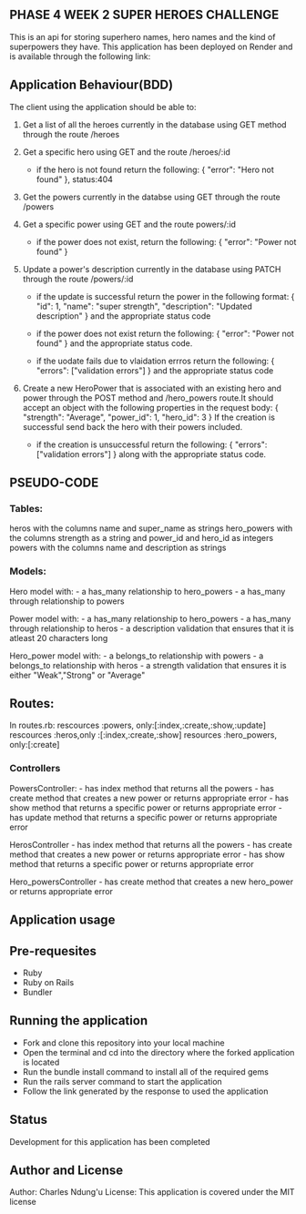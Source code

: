 ## PHASE 4 WEEK 2 SUPER HEROES CHALLENGE

This is an api for storing superhero names, hero names and the kind of superpowers they have. This application has been deployed on Render and is available through the following link:


## Application Behaviour(BDD)
The client using the application should be able to:

1. Get a list of all the heroes currently in the database using GET method through the route /heroes
2. Get a specific hero using GET and the route /heroes/:id
    - if the hero is not found return the following: { "error": "Hero not found" }, status:404
3. Get the powers currently in the databse using GET through the route /powers
4. Get a specific power using GET and the route powers/:id
    - if the power does not exist, return the following: { "error": "Power not found" }
5. Update a power's description currently in the database using PATCH through the route /powers/:id
    - if the update is successful return the power in the following format: { "id": 1, "name": "super strength", "description": "Updated description" } and the appropriate status code

    - if the power does not exist return the following: { "error": "Power not found" } and the appropriate status code.

    - if the uodate fails due to vlaidation errros return the following: { "errors": ["validation errors"] } and the appropriate status code

6. Create a new HeroPower that is associated with an existing hero and power through the POST method and /hero_powers route.It should accept an object with the following properties in the request body: { "strength": "Average", "power_id": 1, "hero_id": 3 } If the creation is successful send back the hero with their powers included.
    - if the creation is unsuccessful return the following: { "errors": ["validation errors"] } along with the appropriate status code.

## PSEUDO-CODE

### Tables:
heros with the columns name and super_name as strings
hero_powers with the columns strength as a string and power_id and hero_id as integers
powers with the columns name and description as strings

### Models:
Hero model with:
    - a has_many relationship to hero_powers
    - a has_many through relationship to powers

Power model with:
    - a has_many relationship to hero_powers
    - a has_many through relationship to heros
    - a description validation that ensures that it is atleast 20 characters long

Hero_power model with:
    - a belongs_to relationship with powers
    - a belongs_to relationship with heros
    - a strength validation that ensures it is either "Weak","Strong" or "Average"

## Routes:
In routes.rb: rescources :powers, only:[:index,:create,:show,:update] rescources :heros,only :[:index,:create,:show] resources :hero_powers, only:[:create]

### Controllers

PowersController:
    - has index method that returns all the powers
    - has create method that creates a new power or returns appropriate error
    - has show method that returns a specific power or returns appropriate error
    - has update method that returns a specific power or returns appropriate error

HerosController
    - has index method that returns all the powers
    - has create method that creates a new power or returns appropriate error
    - has show method that returns a specific power or returns appropriate error

Hero_powersController
    - has create method that creates a new hero_power or returns appropriate error

## Application usage

## Pre-requesites
 - Ruby
 - Ruby on Rails
 - Bundler

## Running the application
 - Fork and clone this repository into your local machine
 - Open the terminal and cd into the directory where the forked application is located
 - Run the bundle install command to install all of the required gems
 - Run the rails server command to start the application
 - Follow the link generated by the response to used the application

## Status
Development for this application has been completed

## Author and License
Author: Charles Ndung'u
License: This application is covered under the MIT license